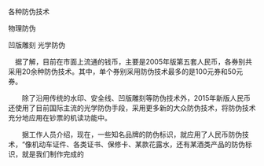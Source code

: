 各种防伪技术


物理防伪

凹版雕刻
光学防伪


　据了解，目前在市面上流通的钱币，主要是2005年版第五套人民币，各券别共采用20余种防伪技术。其中，单个券别采用防伪技术最多的是100元券和50元券。

　　除了沿用传统的水印、安全线、凹版雕刻等防伪技术外，2015年新版人民币还使用了目前国际主流的光学防伪手段，采用更多新的大众防伪技术，将防伪技术充分地应用在钞票的机读功能中。

　　据工作人员介绍，现在，一些知名品牌的防伪标识，就应用了人民币防伪技术，“像机动车证件、各类证书、保修卡、某款花露水，还有某酒类产品的防伪标识，就是我们制作完成的
